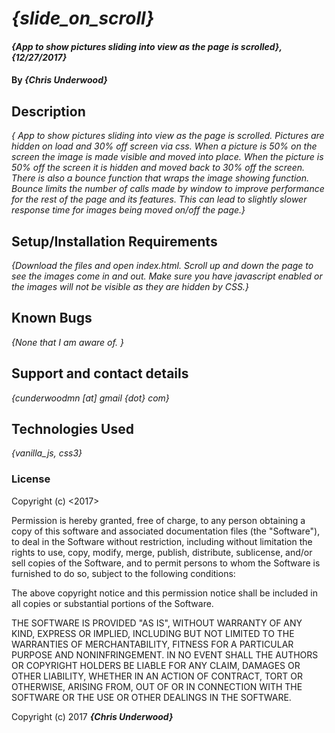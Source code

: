 # _{slide_on_scroll}_

#### _{App to show pictures sliding into view as the page is scrolled}, {12/27/2017}_

#### By _**{Chris Underwood}**_

## Description

_{ App to show pictures sliding into view as the page is scrolled. Pictures are hidden on load and 30% off screen via css. When a picture is 50% on the screen the image is made visible and moved into place. When the picture is 50% off the screen it is hidden and moved back to 30% off the screen. There is also a bounce function that wraps the image showing function. Bounce limits the number of calls made by window to improve performance for the rest of the page and its features. This can lead to slightly slower response time for images being moved on/off the page.}_

## Setup/Installation Requirements

_{Download the files and open index.html. Scroll up and down the page to see the images come in and out. Make sure you have javascript enabled or the images will not be visible as they are hidden by CSS.}_

## Known Bugs

_{None that I am aware of. }_

## Support and contact details

_{cunderwoodmn [at] gmail {dot} com}_

## Technologies Used

_{vanilla_js, css3}_

### License

Copyright (c) <2017> <Chris Underwood>

Permission is hereby granted, free of charge, to any person obtaining a copy of this software and associated documentation files (the "Software"), to deal in the Software without restriction, including without limitation the rights to use, copy, modify, merge, publish, distribute, sublicense, and/or sell copies of the Software, and to permit persons to whom the Software is furnished to do so, subject to the following conditions:

The above copyright notice and this permission notice shall be included in all copies or substantial portions of the Software.

THE SOFTWARE IS PROVIDED "AS IS", WITHOUT WARRANTY OF ANY KIND, EXPRESS OR IMPLIED, INCLUDING BUT NOT LIMITED TO THE WARRANTIES OF MERCHANTABILITY, FITNESS FOR A PARTICULAR PURPOSE AND NONINFRINGEMENT. IN NO EVENT SHALL THE AUTHORS OR COPYRIGHT HOLDERS BE LIABLE FOR ANY CLAIM, DAMAGES OR OTHER LIABILITY, WHETHER IN AN ACTION OF CONTRACT, TORT OR OTHERWISE, ARISING FROM, OUT OF OR IN CONNECTION WITH THE SOFTWARE OR THE USE OR OTHER DEALINGS IN THE SOFTWARE.

Copyright (c) 2017 **_{Chris Underwood}_**
